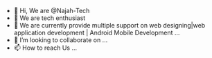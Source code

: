 - 👋 Hi, We are @Najah-Tech
- 👀 We are tech enthusiast
- 🌱 We are currently provide multiple support on web designing|web application development | Android Mobile Development ...
- 💞️ I’m looking to collaborate on ...
- 📫 How to reach Us ...

<!---
Najah-Tech/Najah-Tech is a ✨ special ✨ repository because its `README.md` (this file) appears on your GitHub profile.
You can click the Preview link to take a look at your changes.
--->
